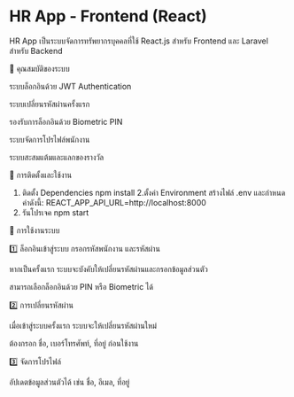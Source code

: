 # HR App - Frontend (React)

HR App เป็นระบบจัดการทรัพยากรบุคคลที่ใช้ React.js สำหรับ Frontend และ Laravel สำหรับ Backend

📌 คุณสมบัติของระบบ

ระบบล็อกอินด้วย JWT Authentication

ระบบเปลี่ยนรหัสผ่านครั้งแรก

รองรับการล็อกอินด้วย Biometric PIN

ระบบจัดการโปรไฟล์พนักงาน

ระบบสะสมแต้มและแลกของรางวัล

🚀 การติดตั้งและใช้งาน
1. ติดตั้ง Dependencies
   npm install
2.ตั้งค่า Environment
   สร้างไฟล์ .env และกำหนดค่าดังนี้: REACT_APP_API_URL=http://localhost:8000
3. รันโปรเจค
   npm start


🔑 การใช้งานระบบ

1️⃣ ล็อกอินเข้าสู่ระบบ
กรอกรหัสพนักงาน และรหัสผ่าน

หากเป็นครั้งแรก ระบบจะบังคับให้เปลี่ยนรหัสผ่านและกรอกข้อมูลส่วนตัว

สามารถเลือกล็อกอินด้วย PIN หรือ Biometric ได้

2️⃣ การเปลี่ยนรหัสผ่าน

เมื่อเข้าสู่ระบบครั้งแรก ระบบจะให้เปลี่ยนรหัสผ่านใหม่

ต้องกรอก ชื่อ, เบอร์โทรศัพท์, ที่อยู่ ก่อนใช้งาน

3️⃣ จัดการโปรไฟล์

อัปเดตข้อมูลส่วนตัวได้ เช่น ชื่อ, อีเมล, ที่อยู่


